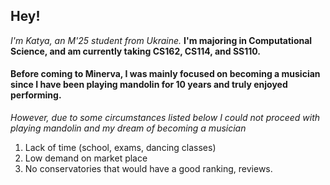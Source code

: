 ## Hey!
*I'm Katya, an M'25 student from Ukraine.* **I'm majoring in Computational Science, and am currently taking CS162, CS114, and SS110.** 
#### Before coming to Minerva, I was mainly focused on becoming a musician since I have been playing mandolin for 10 years and truly enjoyed performing. 
*However, due to some circumstances listed below I could not proceed with playing mandolin and my dream of becoming a musician*
1. Lack of time (school, exams, dancing classes)
1. Low demand on market place 
1. No conservatories that would have a good ranking, reviews. 
